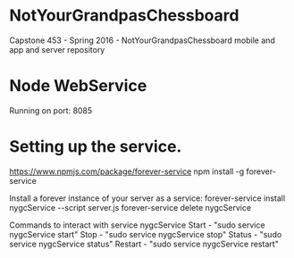 # NotYourGrandpasChessboard
Capstone 453 - Spring 2016 - NotYourGrandpasChessboard mobile and app and server repository

# Node WebService
Running on port: 8085

# Setting up the service.
https://www.npmjs.com/package/forever-service
npm install -g forever-service

Install a forever instance of your server as a service:
forever-service install nygcService --script server.js
forever-service delete nygcService

Commands to interact with service nygcService
Start   - "sudo service nygcService start"
Stop    - "sudo service nygcService stop"
Status  - "sudo service nygcService status"
Restart - "sudo service nygcService restart"
